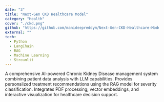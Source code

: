 ```yaml
---
date: "3"
title: "Next-Gen CKD Healthcare Model"
category: "Health"
cover: "./ckd.png"
github: "https://github.com/manideepreddym/Next-Gen-CKD-Healthcare-Model-Combining-Data-AI-and-LLMs"
external: ""
tech:
  - Python
  - LangChain
  - RAG
  - Machine Learning
  - Streamlit
---
```


A comprehensive AI-powered Chronic Kidney Disease management system combining patient data analysis with LLM capabilities. Provides personalized treatment recommendations using the RAG model for severity classification. Integrates PDF processing, vector embeddings, and interactive visualization for healthcare decision support.
